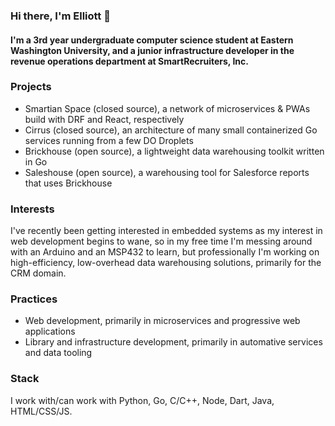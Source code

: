 ### Hi there, I'm Elliott 👋

#### I'm a 3rd year undergraduate computer science student at Eastern Washington University, and a junior infrastructure developer in the revenue operations department at SmartRecruiters, Inc.

### Projects

- Smartian Space (closed source), a network of microservices & PWAs build with DRF and React, respectively
- Cirrus (closed source), an architecture of many small containerized Go services running from a few DO Droplets
- Brickhouse (open source), a lightweight data warehousing toolkit written in Go
- Saleshouse (open source), a warehousing tool for Salesforce reports that uses Brickhouse

### Interests

I've recently been getting interested in embedded systems as my interest in web development begins to wane, so in my free time I'm messing around with an Arduino and an MSP432 to learn, but professionally I'm working on high-efficiency, low-overhead data warehousing solutions, primarily for the CRM domain.

### Practices

- Web development, primarily in microservices and progressive web applications
- Library and infrastructure development, primarily in automative services and data tooling

### Stack

I work with/can work with Python, Go, C/C++, Node, Dart, Java, HTML/CSS/JS.
